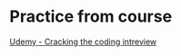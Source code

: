 # Practice from course
[Udemy - Cracking the coding intreview](https://standardcharteredfuturestate.udemy.com/course/coding-interview-question-data-structures-algorithm/learn/lecture/26435954#overview)